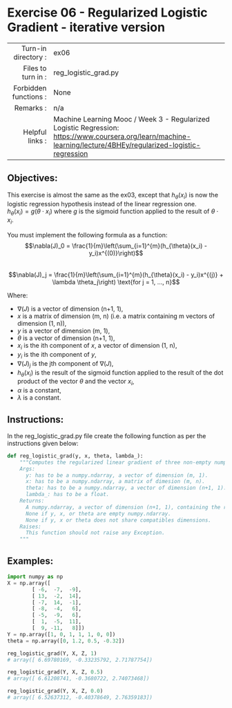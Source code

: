 # Exercise 06 - Regularized Logistic Gradient - iterative version

|                         |                    |
| -----------------------:| ------------------ |
|   Turn-in directory :   |  ex06              |
|   Files to turn in :    |  reg_logistic_grad.py|
|   Forbidden functions : |  None              |
|   Remarks :             |  n/a               |
|   Helpful links :       |  Machine Learning Mooc / Week 3 - Regularized Logistic Regression: https://www.coursera.org/learn/machine-learning/lecture/4BHEy/regularized-logistic-regression |

## Objectives:

This exercise is almost the same as the ex03, except that $h_{\theta}(x_i)$ is now the logistic regression hypothesis instead of the linear regression one.  
$h_{\theta}(x_i) = g(\theta \cdot x_i)$ where $g$ is the sigmoid function applied to the result of $\theta \cdot x_i$.

You must implement the following formula as a function:
$$\nabla(J)_0 = \frac{1}{m}\left(\sum_{i=1}^{m}(h_{\theta}(x_i) - y_i)x^{(0)}\right)$$  
$$\nabla(J)_j = \frac{1}{m}\left(\sum_{i=1}^{m}(h_{\theta}(x_i) - y_i)x^{(j)} + \lambda \theta_j\right) \text{for j = 1, ..., n}$$

Where:  
- $\nabla(J)$ is a vector of dimension (n+1, 1),
- $x$ is a matrix of dimension (m, n) (i.e. a matrix containing m vectors of dimension (1, n)),
- $y$ is a vector of dimension (m, 1),
- $\theta$ is a vector of dimension (n+1, 1),
- $x_i$ is the ith component of $x$, a vector of dimension (1, n),
- $y_i$ is the ith component of $y$,
- $\nabla(J)_j$ is the jth component of $\nabla(J)$,
- $h_{\theta}(x_i)$ is the result of the sigmoid function applied to the result of the dot product of the vector $\theta$ and the vector $x_i$,
- $\alpha$ is a constant,
- $\lambda$ is a constant.


## Instructions:

In the reg_logistic_grad.py file create the following function as per the instructions given below:
```python
def reg_logistic_grad(y, x, theta, lambda_):
    """Computes the regularized linear gradient of three non-empty numpy.ndarray, with two for-loop. The three arrays must have compatible dimensions.
    Args:
      y: has to be a numpy.ndarray, a vector of dimension (m, 1).
      x: has to be a numpy.ndarray, a matrix of dimesion (m, n).
      theta: has to be a numpy.ndarray, a vector of dimension (n+1, 1).
      lambda_: has to be a float.
    Returns:
      A numpy.ndarray, a vector of dimension (n+1, 1), containing the results of the formula for all j.
      None if y, x, or theta are empty numpy.ndarray.
      None if y, x or theta does not share compatibles dimensions.
    Raises:
      This function should not raise any Exception.
    """
```


## Examples:

```python
import numpy as np
X = np.array([
      	[ -6,  -7,  -9],
        [ 13,  -2,  14],
        [ -7,  14,  -1],
        [ -8,  -4,   6],
        [ -5,  -9,   6],
        [  1,  -5,  11],
        [  9, -11,   8]])
Y = np.array([1, 0, 1, 1, 1, 0, 0])
theta = np.array([0, 1.2, 0.5, -0.32])

reg_logistic_grad(Y, X, Z, 1)
# array([ 6.69780169, -0.33235792, 2.71787754])

reg_logistic_grad(Y, X, Z, 0.5)
# array([ 6.61208741, -0.3680722, 2.74073468])

reg_logistic_grad(Y, X, Z, 0.0)
# array([ 6.52637312, -0.40378649, 2.76359183])
```
